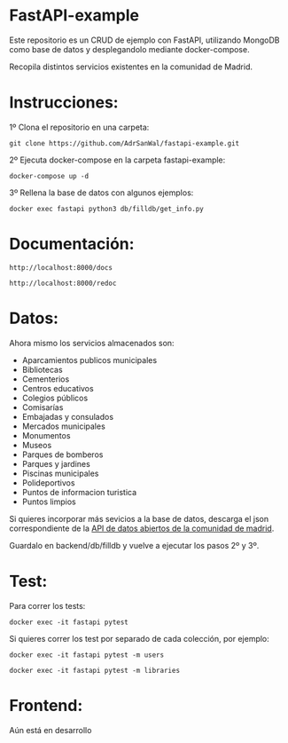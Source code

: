 # FastAPI-example

Este repositorio es un CRUD de ejemplo con FastAPI, utilizando MongoDB como
base de datos y desplegandolo mediante docker-compose.

Recopila distintos servicios existentes en la comunidad de Madrid.

Instrucciones:
=

1º Clona el repositorio en una carpeta:

    git clone https://github.com/AdrSanWal/fastapi-example.git


2º Ejecuta docker-compose en la carpeta fastapi-example:

    docker-compose up -d

3º Rellena la base de datos con algunos ejemplos:

    docker exec fastapi python3 db/filldb/get_info.py

Documentación:
=

    http://localhost:8000/docs

    http://localhost:8000/redoc

Datos:
=

Ahora mismo los servicios almacenados son:

<ul>
  <li>Aparcamientos publicos municipales</li>
  <li>Bibliotecas</li>
  <li>Cementerios</li>
  <li>Centros educativos</li>
  <li>Colegios públicos</li>
  <li>Comisarías</li>
  <li>Embajadas y consulados</li>
  <li>Mercados municipales</li>
  <li>Monumentos</li>
  <li>Museos</li>
  <li>Parques de bomberos</li>
  <li>Parques y jardines</li>
  <li>Piscinas municipales</li>
  <li>Polideportivos</li>
  <li>Puntos de informacion turistica</li>
  <li>Puntos limpios</li>
</ul>

  Si quieres incorporar más sevicios a la base de datos, descarga el json
  correspondiente de la <a href='https://datos.madrid.es/portal/site/egob/menuitem.214413fe61bdd68a53318ba0a8a409a0/?vgnextoid=b07e0f7c5ff9e510VgnVCM1000008a4a900aRCRD&vgnextchannel=b07e0f7c5ff9e510VgnVCM1000008a4a900aRCRD&vgnextfmt=default'>API de datos abiertos de la comunidad de madrid</a>.

  Guardalo en backend/db/filldb y vuelve a ejecutar los pasos 2º y 3º.

Test:
=

Para correr los tests:

    docker exec -it fastapi pytest

Si quieres correr los test por separado de cada colección, por ejemplo:

    docker exec -it fastapi pytest -m users

    docker exec -it fastapi pytest -m libraries

Frontend:
=

Aún está en desarrollo

